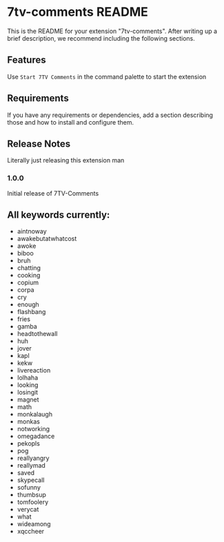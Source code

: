 # 7tv-comments README

This is the README for your extension "7tv-comments". After writing up a brief description, we recommend including the following sections.

## Features

Use `Start 7TV Comments` in the command palette to start the extension

## Requirements

If you have any requirements or dependencies, add a section describing those and how to install and configure them.


## Release Notes

Literally just releasing this extension man

### 1.0.0

Initial release of 7TV-Comments


## All keywords currently:
- aintnoway
- awakebutatwhatcost
- awoke
- biboo
- bruh
- chatting
- cooking
- copium
- corpa
- cry
- enough
- flashbang
- fries
- gamba
- headtothewall
- huh
- jover
- kapl
- kekw
- livereaction
- lolhaha
- looking
- losingit
- magnet
- math
- monkalaugh
- monkas
- notworking
- omegadance
- pekopls
- pog
- reallyangry
- reallymad
- saved
- skypecall
- sofunny
- thumbsup
- tomfoolery
- verycat
- what
- wideamong
- xqccheer
